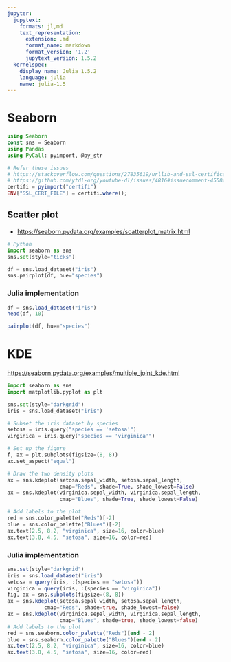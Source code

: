 ```yaml
---
jupyter:
  jupytext:
    formats: jl,md
    text_representation:
      extension: .md
      format_name: markdown
      format_version: '1.2'
      jupytext_version: 1.5.2
  kernelspec:
    display_name: Julia 1.5.2
    language: julia
    name: julia-1.5
---
```


# Seaborn

```julia
using Seaborn
const sns = Seaborn
using Pandas
using PyCall: pyimport, @py_str

# Refer these issues
# https://stackoverflow.com/questions/27835619/urllib-and-ssl-certificate-verify-failed-error/42334357#42334357
# https://github.com/ytdl-org/youtube-dl/issues/4816#issuecomment-455840010
certifi = pyimport("certifi")
ENV["SSL_CERT_FILE"] = certifi.where();
```

<!-- #region -->
## Scatter plot

- https://seaborn.pydata.org/examples/scatterplot_matrix.html

```python
# Python
import seaborn as sns
sns.set(style="ticks")

df = sns.load_dataset("iris")
sns.pairplot(df, hue="species")
```
<!-- #endregion -->

### Julia implementation

```julia
df = sns.load_dataset("iris")
head(df, 10)
```

```julia
pairplot(df, hue="species")
```

<!-- #region -->
# KDE

https://seaborn.pydata.org/examples/multiple_joint_kde.html

```python
import seaborn as sns
import matplotlib.pyplot as plt

sns.set(style="darkgrid")
iris = sns.load_dataset("iris")

# Subset the iris dataset by species
setosa = iris.query("species == 'setosa'")
virginica = iris.query("species == 'virginica'")

# Set up the figure
f, ax = plt.subplots(figsize=(8, 8))
ax.set_aspect("equal")

# Draw the two density plots
ax = sns.kdeplot(setosa.sepal_width, setosa.sepal_length,
                 cmap="Reds", shade=True, shade_lowest=False)
ax = sns.kdeplot(virginica.sepal_width, virginica.sepal_length,
                 cmap="Blues", shade=True, shade_lowest=False)

# Add labels to the plot
red = sns.color_palette("Reds")[-2]
blue = sns.color_palette("Blues")[-2]
ax.text(2.5, 8.2, "virginica", size=16, color=blue)
ax.text(3.8, 4.5, "setosa", size=16, color=red)
```
<!-- #endregion -->

### Julia implementation

```julia
sns.set(style="darkgrid")
iris = sns.load_dataset("iris")
setosa = query(iris, :(species == "setosa"))
virginica = query(iris, :(species == "virginica"))
fig, ax = sns.subplots(figsize=(8, 8))
ax = sns.kdeplot(setosa.sepal_width, setosa.sepal_length,
            cmap="Reds", shade=true, shade_lowest=false)
ax = sns.kdeplot(virginica.sepal_width, virginica.sepal_length,
                 cmap="Blues", shade=true, shade_lowest=false)
# Add labels to the plot
red = sns.seaborn.color_palette("Reds")[end - 2]
blue = sns.seaborn.color_palette("Blues")[end - 2]
ax.text(2.5, 8.2, "virginica", size=16, color=blue)
ax.text(3.8, 4.5, "setosa", size=16, color=red)
```
